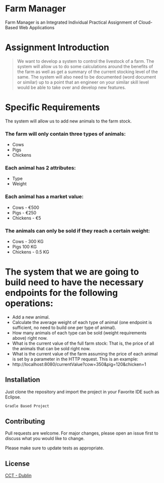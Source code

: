 # Farm Manager

Farm Manager is an Integrated Individual Practical Assignment of Cloud-Based Web Applications

# Assignment Introduction

> We want to develop a system to control the livestock of a farm. The system will allow us to
do some calculations around the benefits of the farm as well as get a summary of the current
stocking level of the same. The system will also need to be documented (word document or similar) up to a point that an
engineer on your similar skill level would be able to take over and develop new features.

# Specific Requirements 

The system will allow us to add new animals to the farm stock.

### The farm will only contain three types of animals: ###

- Cows
- Pigs
- Chickens

### Each animal has 2 attributes: ###

- Type
- Weight

### Each animal has a market value: ###

- Cows - €500
- Pigs - €250
- Chickens - €5

### The animals can only be sold if they reach a certain weight: ###

- Cows - 300 KG
- Pigs 100 KG
- Chickens - 0.5 KG


# The system that we are going to build need to have the necessary endpoints for the following operations:
- Add a new animal.
- Calculate the average weight of each type of animal (one endpoint is sufficient, no
need to build one per type of animal).
- How many animals of each type can be sold (weight requirements above) right now.
- What is the current value of the full farm stock: That is, the price of all the animals
that can be sold right now.
- What is the current value of the farm assuming the price of each animal is set by a
parameter in the HTTP request. This is an example:
- http://localhost:8080/currentValue?cow=350&pig=120&chicken=1

## Installation

Just clone the repository and import the project in your Favorite IDE such as Eclipse.

```bash
Gradle Based Project
```


## Contributing
Pull requests are welcome. For major changes, please open an issue first to discuss what you would like to change.

Please make sure to update tests as appropriate.

## License
[CCT - Dublin](https://www.cct.ie/)
